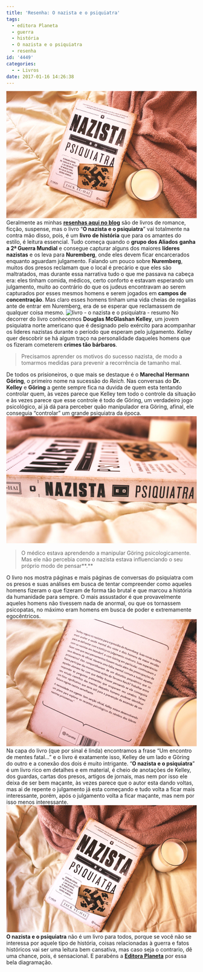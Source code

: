 ```yaml
---
title: 'Resenha: O nazista e o psiquiatra'
tags:
  - editora Planeta
  - guerra
  - história
  - O nazista e o psiquiatra
  - resenha
id: '4449'
categories:
  - - Livros
date: 2017-01-16 14:26:38
---
```


![Resenha - O nazista e o psiquiatra ](/images/2017/01/capa-livro-o-nazista-e-o-psiquiatra.jpg) Geralmente as minhas [**resenhas aqui no blog**](http://natalia.blog.br/resenhas-livros/) são de livros de romance, ficção, suspense, mas o livro “**O nazista e o psiquiatra**” vai totalmente na contra mão disso, pois, é um **livro de história** que para os amantes do estilo, é leitura essencial. Tudo começa quando o **grupo dos Aliados** **ganha a 2ª Guerra Mundial** e consegue capturar alguns dos maiores **líderes nazistas** e os leva para **Nuremberg**, onde eles devem ficar encarcerados enquanto aguardam julgamento. Falando um pouco sobre **Nuremberg**, muitos dos presos reclamam que o local é precário e que eles são maltratados, mas durante essa narrativa tudo o que me passava na cabeça era: eles tinham comida, médicos, certo conforto e estavam esperando um julgamento, muito ao contrário do que os judeus encontravam ao serem capturados por esses mesmos homens e serem jogados em **campos de concentração**. Mas claro esses homens tinham uma vida cheias de regalias ante de entrar em Nuremberg, era de se esperar que reclamassem de qualquer coisa mesmo. ![livro - o nazista e o psiquiatra - resumo](/images/2017/01/páginas-livro-o-nazista-e-o-psiquiatra.jpg) No decorrer do livro conhecemos **Douglas McGlashan Kelley**, um jovem psiquiatra norte americano que é designado pelo exército para acompanhar os lideres nazistas durante o período que esperam pelo julgamento. Kelley quer descobrir se há algum traço na personalidade daqueles homens que os fizeram cometerem **crimes tão bárbaros**.

> Precisamos aprender os motivos do sucesso nazista, de modo a tomarmos medidas para prevenir a recorrência de tamanho mal.

De todos os prisioneiros, o que mais se destaque é o **Marechal Hermann Göring**, o primeiro nome na sucessão do _Reich._ Nas conversas do **Dr. Kelley** e **Göring** a gente sempre fica na duvida de quem esta tentando controlar quem, às vezes parece que Kelley tem todo o controle da situação e às vezes parece que esse controle é todo de Göring, um verdadeiro jogo psicológico, aí já dá para perceber quão manipulador era Göring, afinal, ele conseguia “controlar” um grande psiquiatra da época. ![resenha do livro - o nazista e o psiquiatra ](/images/2017/01/lombada-do-livro-o-nazista-e-o-psiquiatra.jpg)

> O médico estava aprendendo a manipular Göring psicologicamente. Mas ele não percebia como o nazista estava influenciando o seu próprio modo de pensar**.**

O livro nos mostra páginas e mais páginas de conversas do psiquiatra com os presos e suas análises em busca de tentar compreender como aqueles homens fizeram o que fizeram de forma tão brutal e que marcou a história da humanidade para sempre. O mais assustador é que provavelmente aqueles homens não tivessem nada de anormal, ou que os tornassem psicopatas, no máximo eram homens em busca de poder e extremamente egocêntricos. ![resumo do livro - o nazista e o psiquiatra ](/images/2017/01/contra-capa-livro-o-nazista-e-o-psiquiatra.jpg) Na capa do livro (que por sinal é linda) encontramos a frase “Um encontro de mentes fatal...” e o livro é exatamente isso, Kelley de um lado e Göring do outro e a conexão dos dois é muito intrigante. “**O nazista e o psiquiatra**” é um livro rico em detalhes e em material, é cheio de anotações de Kelley, dos guardas, cartas dos presos, artigos de jornais, mas nem por isso ele deixa de ser bem maçante, às vezes parece que o autor esta dando voltas, mas ai de repente o julgamento já esta começando e tudo volta a ficar mais interessante, porém, após o julgamento volta a ficar maçante, mas nem por isso menos interessante. ![livro - o nazista e o psiquiatra - resenha](/images/2017/01/resenha-o-nazista-e-o-psiquiatra.jpg) **O nazista e o psiquiatra** não é um livro para todos, porque se você não se interessa por aquele tipo de história, coisas relacionadas à guerra e fatos históricos vai ser uma leitura bem cansativa, mas caso seja o contrario, dê uma chance, pois, é sensacional. E parabéns a [**Editora Planeta**](http://www.planetadelivros.com.br/) por essa bela diagramação.
